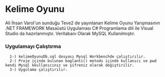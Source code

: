 # Kelime Oyunu
Ali İhsan Varol'un sunduğu Teve2 de yayınlanan Kelime Oyunu Yarışmasının .NET FRAMEWORK Masaüstü Uygulaması
C# Programlama dili ile Visual Studio da hazırlanmıştır.
Veritabanı Olarak MySQL Kullanılmıştır.
### Uygulamayı Çalıştırma
      1-) kelimeOyunuDb.sql dosyası Mysql Workbenchde çalıştırılır.
      2-) Proje içinde bulunan baglanti() metodu içinde kullanıcı ve pwd kendi Mysql kkullanıcınız ve şifreniz olarak değiştirilir.
      3-) Uygulama çalıştırılır.

